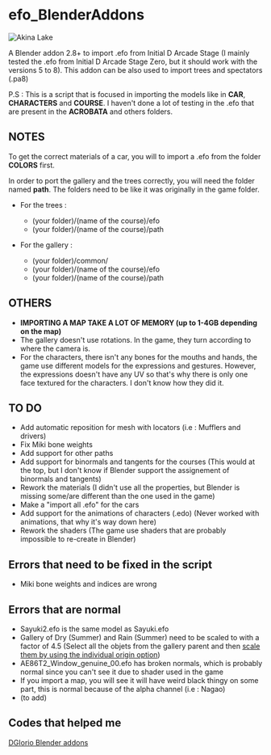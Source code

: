 # efo_BlenderAddons

![Akina Lake](https://i.imgur.com/9hStcZR.png)

A Blender addon 2.8+ to import .efo from Initial D Arcade Stage (I mainly tested the .efo from Initial D Arcade Stage Zero, but it should work with the versions 5 to 8). This addon can be also used to import trees and spectators (.pa8)

P.S : This is a script that is focused in importing the models like in **CAR**, **CHARACTERS** and **COURSE**. I haven't done a lot of testing in the .efo that are present in the **ACROBATA** and others folders.

## NOTES

To get the correct materials of a car, you will to import a .efo from the folder **COLORS** first.

In order to port the gallery and the trees correctly, you will need the folder named **path**. The folders need to be like it was originally in the game folder. 

* For the trees :
  * (your folder)/(name of the course)/efo
  * (your folder)/(name of the course)/path
  
* For the gallery :
   * (your folder)/common/
   * (your folder)/(name of the course)/efo
   * (your folder)/(name of the course)/path

## OTHERS

* **IMPORTING A MAP TAKE A LOT OF MEMORY (up to 1-4GB depending on the map)**
* The gallery doesn't use rotations. In the game, they turn according to where the camera is.
* For the characters, there isn't any bones for the mouths and hands, the game use different models for the expressions and gestures. However, the expressions doesn't have any UV so that's why there is only one face textured for the characters. I don't know how they did it.

## TO DO

* Add automatic reposition for mesh with locators (i.e : Mufflers and drivers)
* Fix Miki bone weights
* Add support for other paths
* Add support for binormals and tangents for the courses (This would at the top, but I don't know if Blender support the assignement of binormals and tangents)
* Rework the materials (I didn't use all the properties, but Blender is missing some/are different than the one used in the game) 
* Make a "import all .efo" for the cars
* Add support for the animations of characters (.edo) (Never worked with animations, that why it's way down here)
* Rework the shaders (The game use shaders that are probably impossible to re-create in Blender)

## Errors that need to be fixed in the script

* Miki bone weights and indices are wrong

## Errors that are normal

* Sayuki2.efo is the same model as Sayuki.efo
* Gallery of Dry (Summer) and Rain (Summer) need to be scaled to with a factor of 4.5 (Select all the objets from the gallery parent and then [scale them by using the individual origin option](https://www.youtube.com/watch?v=Q_EsYIJy-vA&t=89s))
* AE86T2_Window_genuine_00.efo has broken normals, which is probably normal since you can't see it due to shader used in the game
* If you import a map, you will see it will have weird black thingy on some part, this is normal because of the alpha channel (i.e : Nagao)
* (to add)

## Codes that helped me

[DGIorio Blender addons](https://drive.google.com/drive/folders/10DGQFPF6aeco2tUxp6MBfSidR-8lhNxe)




